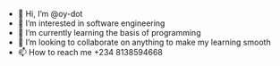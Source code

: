 - 👋 Hi, I’m @oy-dot
- 👀 I’m interested in software engineering 
- 🌱 I’m currently learning the basis of programming 
- 💞️ I’m looking to collaborate on anything to make my learning smooth 
- 📫 How to reach me +234 8138594668 

<!---
oy-dot/oy-dot is a ✨ special ✨ repository because its `README.md` (this file) appears on your GitHub profile.
You can click the Preview link to take a look at your changes.
--->
